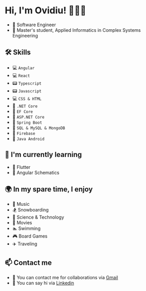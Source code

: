 
# Hi, I'm Ovidiu! 👋👋👋

* 🏢 Software Engineer
* 🏫 Master's student, Applied Informatics in Complex Systems Engineering

## 🛠 Skills
* 💻 `Angular`
* 💻 `React`
* 📟 `Typescript`
* 📟 `Javascript`
* 💻 `CSS & HTML`
* 📘 `.NET Core`
* 🔦 `EF Core`
* 🔦 `ASP.NET Core`
* 📕 `Spring Boot`
* 📙 `SQL & MySQL & MongoDB`
* 📙 `Firebase`
* 📱 `Java Android `

## 🧠 I'm currently learning
* 🚀 Flutter
* 🚀 Angular Schematics


## 🌍 In my spare time, I enjoy
* 🎵 Music
* 🏂 Snowboarding
* 📒 Science & Technology
* 🎦 Movies
* 🏊 Swimming
* 🎮 Board Games
* ✈️ Traveling

## 📫 Contact me
* 📧 You can contact me for collaborations via [Gmail](https://mail.google.com/mail/?view=cm&fs=1&to=piciorus.ovidiu.mihai@gmail.com)
* 📮 You can say hi via [Linkedin](https://www.linkedin.com/in/ovidiu-mihai-picioru%C8%99-a0793b19b/)
